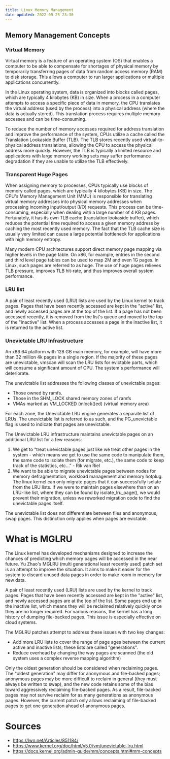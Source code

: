 ```yaml
---
title: Linux Memory Management
date updated: 2022-09-25 23:30
---
```


## Memory Management Concepts

### Virtual Memory

Virtual memory is a feature of an operating system (OS) that enables a computer to be able to compensate for shortages of physical memory by temporarily transferring pages of data from random access memory (RAM) to disk storage. This allows a computer to run larger applications or multiple applications concurrently.

In the Linux operating system, data is organized into blocks called pages, which are typically 4 kilobytes (KB) in size. When a process in a computer attempts to access a specific piece of data in memory, the CPU translates the virtual address (used by the process) into a physical address (where the data is actually stored). This translation process requires multiple memory accesses and can be time-consuming.

To reduce the number of memory accesses required for address translation and improve the performance of the system, CPUs utilize a cache called the Translation Lookaside Buffer (TLB). The TLB stores recently used virtual-to-physical address translations, allowing the CPU to access the physical address more quickly. However, the TLB is typically a limited resource and applications with large memory working sets may suffer performance degradation if they are unable to utilize the TLB effectively.

### Transparent Huge Pages

When assigning memory to processes, CPUs typically use blocks of memory called pages, which are typically 4 kilobytes (KB) in size. The CPU's Memory Management Unit (MMU) is responsible for translating virtual memory addresses into physical memory addresses when processing incoming input/output (I/O) requests. This process can be time-consuming, especially when dealing with a large number of 4 KB pages. Fortunately, it has its own TLB cache (translation lookaside buffer), which reduces the potential time required to access a given memory address by caching the most recently used memory. The fact that the TLB cache size is usually very limited can cause a large potential bottleneck for applications with high memory entropy.

Many modern CPU architectures support direct memory page mapping via higher levels in the page table. On x86, for example, entries in the second and third level page tables can be used to map 2M and even 1G pages. In Linux, such pages are referred to as huge. The use of huge pages relieves TLB pressure, improves TLB hit-rate, and thus improves overall system performance.

### LRU list

A pair of least recently used (LRU) lists are used by the Linux kernel to track pages. Pages that have been recently accessed are kept in the "active" list, and newly accessed pages are at the top of the list. If a page has not been accessed recently, it is removed from the list's queue and moved to the top of the "inactive" list. When a process accesses a page in the inactive list, it is returned to the active list.

### Unevictable LRU Infrastructure

An x86 64 platform with 128 GB main memory, for example, will have more than 32 million 4k pages in a single region. If the majority of these pages are unevictable, vmscan will scan the LRU lists for evictable parts, which will consume a significant amount of CPU. The system's performance will deteriorate.

The unevictable list addresses the following classes of unevictable pages:

- Those owned by ramfs.
- Those in the SHM_LOCK shared memory zones of ramfs
- VMAs marked as VM_LOCKED (mlock()ed) (virtual memory area)

For each zone, the Unevictable LRU engine generates a separate list of LRUs. The unevictable list is referred to as such, and the PG_unevictable flag is used to indicate that pages are unevictable.

The Unevictable LRU infrastructure maintains unevictable pages on an additional LRU list for a few reasons:

1. We get to “treat unevictable pages just like we treat other pages in the system - which means we get to use the same code to manipulate them, the same code to isolate them (for migrate, etc.), the same code to keep track of the statistics, etc...” - Rik van Riel
2. We want to be able to migrate unevictable pages between nodes for memory defragmentation, workload management and memory hotplug. The linux kernel can only migrate pages that it can successfully isolate from the LRU lists. If we were to maintain pages elsewhere than on an LRU-like list, where they can be found by isolate_lru_page(), we would prevent their migration, unless we reworked migration code to find the unevictable pages itself.

The unevictable list does not differentiate between files and anonymous, swap pages. This distinction only applies when pages are evictable.

# What is MGLRU

The Linux kernel has developed mechanisms designed to increase the chances of predicting which memory pages will be accessed in the near future. Yu Zhao's MGLRU (multi generational least recently used) patch set is an attempt to improve the situation. It aims to make it easier for the system to discard unused data pages in order to make room in memory for new data.

A pair of least recently used (LRU) lists are used by the kernel to track pages. Pages that have been recently accessed are kept in the "active" list, and newly accessed pages are at the top of the list. Some pages end up in the inactive list, which means they will be reclaimed relatively quickly once they are no longer required. For various reasons, the kernel has a long history of dumping file-backed pages. This issue is especially effective on cloud systems.

The MGLRU patches attempt to address these issues with two key changes:

- Add more LRU lists to cover the range of page ages between the current active and inactive lists; these lists are called "generations".
- Reduce overhead by changing the way pages are scanned (the old system uses a complex reverse mapping algorithm)

Only the oldest generation should be considered when reclaiming pages. The "oldest generation" may differ for anonymous and file-backed pages; anonymous pages may be more difficult to reclaim in general (they must always be written to swap), and the new code retains some of the bias toward aggressively reclaiming file-backed pages. As a result, file-backed pages may not survive reclaim for as many generations as anonymous pages. However, the current patch only allows reclaiming of file-backed pages to get one generation ahead of anonymous pages.

# Sources

- <https://lwn.net/Articles/851184/>
- <https://www.kernel.org/doc/html/v5.0/vm/unevictable-lru.html>
- <https://docs.kernel.org/admin-guide/mm/concepts.html#mm-concepts>
